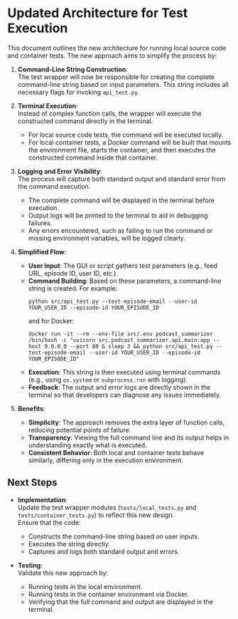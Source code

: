 # Updated Architecture for Test Execution

This document outlines the new architecture for running local source code and container tests. The new approach aims to simplify the process by:

1. **Command-Line String Construction**:  
   The test wrapper will now be responsible for creating the complete command-line string based on input parameters. This string includes all necessary flags for invoking `api_test.py`.

2. **Terminal Execution**:  
   Instead of complex function calls, the wrapper will execute the constructed command directly in the terminal.  
   - For local source code tests, the command will be executed locally.
   - For local container tests, a Docker command will be built that mounts the environment file, starts the container, and then executes the constructed command inside that container.

3. **Logging and Error Visibility**:  
   The process will capture both standard output and standard error from the command execution.  
   - The complete command will be displayed in the terminal before execution.
   - Output logs will be printed to the terminal to aid in debugging failures.
   - Any errors encountered, such as failing to run the command or missing environment variables, will be logged clearly.

4. **Simplified Flow**:
   - **User Input**: The GUI or script gathers test parameters (e.g., feed URL, episode ID, user ID, etc.).
   - **Command Building**: Based on these parameters, a command-line string is created. For example:
     ```
     python src/api_test.py --test-episode-email --user-id YOUR_USER_ID --episode-id YOUR_EPISODE_ID
     ```
     and for Docker:
     ```
     docker run -it --rm --env-file src/.env podcast_summarizer /bin/bash -c "uvicorn src.podcast_summarizer.api.main:app --host 0.0.0.0 --port 80 & sleep 3 && python src/api_test.py --test-episode-email --user-id YOUR_USER_ID --episode-id YOUR_EPISODE_ID"
     ```
   - **Execution**: This string is then executed using terminal commands (e.g., using `os.system` or `subprocess.run` with logging).
   - **Feedback**: The output and error logs are directly shown in the terminal so that developers can diagnose any issues immediately.

5. **Benefits**:
   - **Simplicity**: The approach removes the extra layer of function calls, reducing potential points of failure.
   - **Transparency**: Viewing the full command line and its output helps in understanding exactly what is executed.
   - **Consistent Behavior**: Both local and container tests behave similarly, differing only in the execution environment.

## Next Steps

- **Implementation**:  
  Update the test wrapper modules (`tests/local_tests.py` and `tests/container_tests.py`) to reflect this new design.  
  Ensure that the code:
  - Constructs the command-line string based on user inputs.
  - Executes the string directly.
  - Captures and logs both standard output and errors.

- **Testing**:  
  Validate this new approach by:
  - Running tests in the local environment.
  - Running tests in the container environment via Docker.
  - Verifying that the full command and output are displayed in the terminal.
